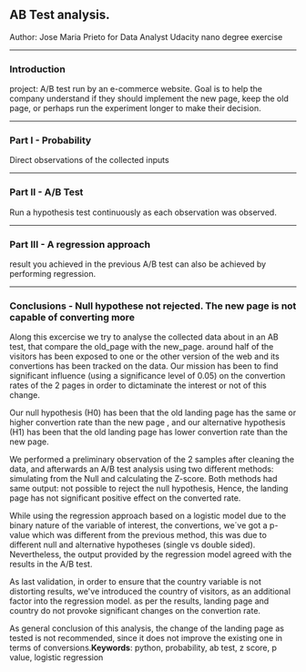 ## AB Test analysis. 
Author: Jose Maria Prieto for Data Analyst Udacity nano degree exercise
*****

### Introduction
project: A/B test run by an e-commerce website. Goal is to help the company understand if they should implement the new page, keep the old page, or perhaps run the experiment longer to make their decision.
*****
### Part I - Probability
Direct observations of the collected inputs
*****
### Part II - A/B Test
Run a hypothesis test continuously as each observation was observed.
*****
### Part III - A regression approach
result you achieved in the previous A/B test can also be achieved by performing regression.
*****
### Conclusions - Null hypothese not rejected. The new page is not capable of converting more
Along this excercise we try to analyse the collected data about in an AB test, that compare the old_page with the new_page. around half of the visitors has been exposed to one or the other version of the web and its convertions has been tracked on the data. Our mission has been to find significant influence (using a significance level of 0.05) on the convertion rates of the 2 pages in order to dictaminate the interest or not of this change.

Our null hypothesis (H0) has been that the old landing page has the same or higher convertion rate than the new page , and our alternative hypothesis (H1) has been that the old landing page has lower convertion rate than the new page.

We performed a preliminary observation of the 2 samples after cleaning the data, and afterwards an A/B test analysis using two different methods: simulating from the Null and calculating the Z-score. Both methods had same output: not possible to reject the null hypothesis, Hence, the landing page has not significant positive effect on the converted rate.

While using the regression approach based on a logistic model due to the binary nature of the variable of interest, the convertions, we´ve got a p-value which was different from the previous method, this was due to different null and alternative hypotheses (single vs double sided). Nevertheless, the output provided by the regression model agreed with the results in the A/B test.

As last validation, in order to ensure that the country variable is not distorting results, we've introduced the country of visitors, as an additional factor into the regression model. as per the results, landing page and country do not provoke significant changes on the convertion rate.

As general conclusion of this analysis, the change of the landing page as tested is not recommended, since it does not improve the existing one in terms of conversions.**Keywords**: python, probability, ab test, z score, p value, logistic regression
